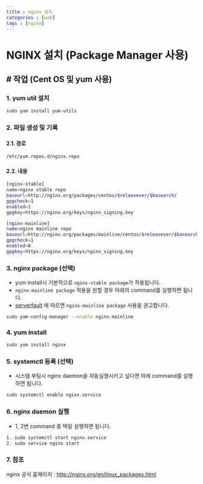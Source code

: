 ```yaml
---
title : nginx 설치
categories : [web]
tags : [nginx]
---
```

# NGINX 설치  (Package Manager 사용)
## # 작업 (Cent OS 및 yum 사용)
### 1. yum util 설치
````bash
sudo yum install yum-utils
````
### 2. 파일 생성 및 기록
#### 2.1. 경로 
````bash
/etc/yum.repos.d/nginx.repo
````

#### 2.2. 내용
````bash
[nginx-stable]
name=nginx stable repo
baseurl=http://nginx.org/packages/centos/$releasever/$basearch/
gpgcheck=1
enabled=1
gpgkey=https://nginx.org/keys/nginx_signing.key

[nginx-mainline]
name=nginx mainline repo
baseurl=http://nginx.org/packages/mainline/centos/$releasever/$basearch/
gpgcheck=1
enabled=0
gpgkey=https://nginx.org/keys/nginx_signing.key
````
### 3. nginx package (선택)
* yum install시 기본적으로 `nginx-stable package`가 적용됩니다.
* `nginx-mainline package` 적용을 원할 경우 아래의 command를 실행하면 됩니다.  
* [serverfault](https://serverfault.com/questions/715049/what-s-the-difference-between-the-mainline-and-stable-branches-of-nginx/715126#715126) 에 따르면 `nginx-mainline package` 사용을 권고합니다. 

````bash
sudo yum-config-manager --enable nginx-mainline
````

### 4. yum install
````bash
sudo yum install nginx
```` 
### 5. systemctl 등록 (선택)
* 시스템 부팅시 nginx daemon을 자동실행시키고 싶다면 아레 command를 실행하면 됩니다.

````bash
sudo systemctl enable nginx.service
````
### 6. nginx  daemon 실행
* 1, 2번 command 중 택일 실행하면 됩니다.

````bash
1. sudo systemctl start nginx.service
2. sudo service nginx start
````
 
### 7. 참조
nginx 공식 홈페이지 : <http://nginx.org/en/linux_packages.html>
